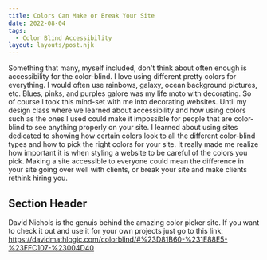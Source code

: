 ```yaml
---
title: Colors Can Make or Break Your Site
date: 2022-08-04
tags:
  - Color Blind Accessibility
layout: layouts/post.njk
---
```

Something that many, myself included, don't think about often enough is accessibility for the color-blind. I love using different pretty colors for everything. I would often use rainbows, galaxy, ocean background pictures, etc. Blues, pinks, and purples galore was my life moto with decorating. So of course I took this mind-set with me into decorating websites. Until my design class where we learned about accessibility and how using colors such as the ones I used could make it impossible for people that are color-blind to see anything properly on your site. I learned about using sites dedicated to showing how certain colors look to all the different color-blind types and how to pick the right colors for your site. It really made me realize how important it is when styling a website to be careful of the colors you pick. Making a site accessible to everyone could mean the difference in your site going over well with clients, or break your site and make clients rethink hiring you.

## Section Header

David Nichols is the genuis behind the amazing color picker site. If you want to check it out and use it for your own projects just go to this link: https://davidmathlogic.com/colorblind/#%23D81B60-%231E88E5-%23FFC107-%23004D40